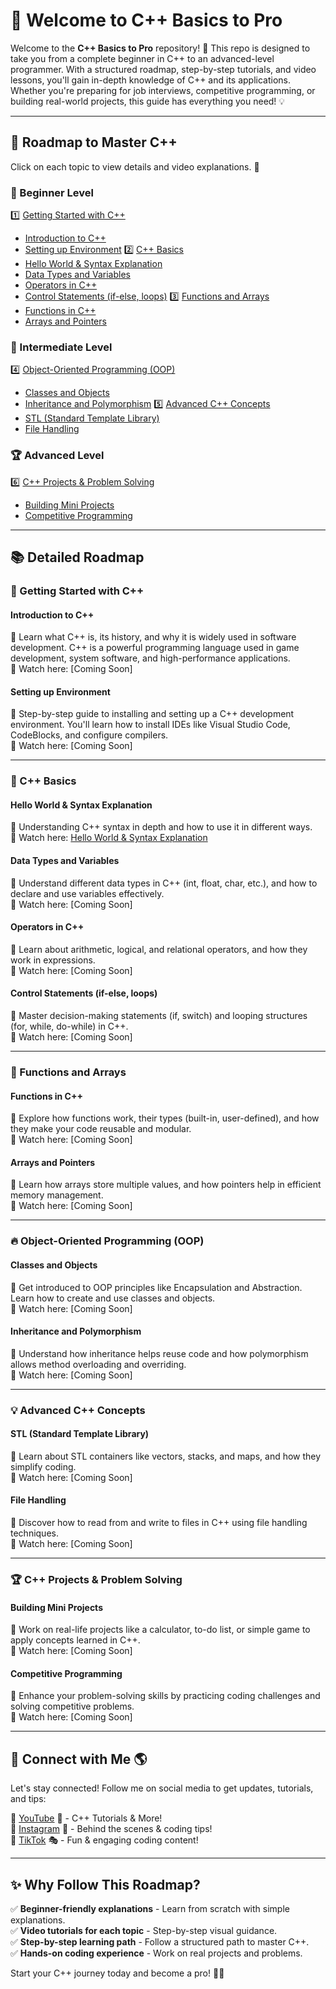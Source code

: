 # 🚀 Welcome to C++ Basics to Pro 

Welcome to the **C++ Basics to Pro** repository! 🎯 This repo is designed to take you from a complete beginner in C++ to an advanced-level programmer. With a structured roadmap, step-by-step tutorials, and video lessons, you'll gain in-depth knowledge of C++ and its applications. Whether you're preparing for job interviews, competitive programming, or building real-world projects, this guide has everything you need! 💡

---

## 📌 Roadmap to Master C++
Click on each topic to view details and video explanations. 🎥

### 🚦 Beginner Level
1️⃣ [Getting Started with C++](#🚀-getting-started-with-c++)
   - [Introduction to C++](#introduction-to-c++)
   - [Setting up Environment](#setting-up-environment)
2️⃣ [C++ Basics](#📝-c++-basics)
   - [Hello World & Syntax Explanation](#hello-world--syntax-explanation)
   - [Data Types and Variables](#data-types-and-variables)
   - [Operators in C++](#operators-in-c++)
   - [Control Statements (if-else, loops)](#control-statements-if-else-loops)
3️⃣ [Functions and Arrays](#🎯-functions-and-arrays)
   - [Functions in C++](#functions-in-c++)
   - [Arrays and Pointers](#arrays-and-pointers)

### 🎯 Intermediate Level
4️⃣ [Object-Oriented Programming (OOP)](#🔥-object-oriented-programming-oop)
   - [Classes and Objects](#classes-and-objects)
   - [Inheritance and Polymorphism](#inheritance-and-polymorphism)
5️⃣ [Advanced C++ Concepts](#💡-advanced-c++-concepts)
   - [STL (Standard Template Library)](#stl-standard-template-library)
   - [File Handling](#file-handling)

### 🏆 Advanced Level
6️⃣ [C++ Projects & Problem Solving](#🏆-c++-projects--problem-solving)
   - [Building Mini Projects](#building-mini-projects)
   - [Competitive Programming](#competitive-programming)

---

## 📚 Detailed Roadmap

### 🚀 Getting Started with C++
#### Introduction to C++
📌 Learn what C++ is, its history, and why it is widely used in software development. C++ is a powerful programming language used in game development, system software, and high-performance applications.  
🎥 Watch here: [Coming Soon]

#### Setting up Environment
📌 Step-by-step guide to installing and setting up a C++ development environment. You'll learn how to install IDEs like Visual Studio Code, CodeBlocks, and configure compilers.  
🎥 Watch here: [Coming Soon]

---

### 📝 C++ Basics
#### Hello World & Syntax Explanation
📌 Understanding C++ syntax in depth and how to use it in different ways.  
🎥 Watch here: [Hello World & Syntax Explanation](https://www.youtube.com/watch?v=rYAOJr2XLMU)

#### Data Types and Variables
📌 Understand different data types in C++ (int, float, char, etc.), and how to declare and use variables effectively.  
🎥 Watch here: [Coming Soon]

#### Operators in C++
📌 Learn about arithmetic, logical, and relational operators, and how they work in expressions.  
🎥 Watch here: [Coming Soon]

#### Control Statements (if-else, loops)
📌 Master decision-making statements (if, switch) and looping structures (for, while, do-while) in C++.  
🎥 Watch here: [Coming Soon]

---

### 🎯 Functions and Arrays
#### Functions in C++
📌 Explore how functions work, their types (built-in, user-defined), and how they make your code reusable and modular.  
🎥 Watch here: [Coming Soon]

#### Arrays and Pointers
📌 Learn how arrays store multiple values, and how pointers help in efficient memory management.  
🎥 Watch here: [Coming Soon]

---

### 🔥 Object-Oriented Programming (OOP)
#### Classes and Objects
📌 Get introduced to OOP principles like Encapsulation and Abstraction. Learn how to create and use classes and objects.  
🎥 Watch here: [Coming Soon]

#### Inheritance and Polymorphism
📌 Understand how inheritance helps reuse code and how polymorphism allows method overloading and overriding.  
🎥 Watch here: [Coming Soon]

---

### 💡 Advanced C++ Concepts
#### STL (Standard Template Library)
📌 Learn about STL containers like vectors, stacks, and maps, and how they simplify coding.  
🎥 Watch here: [Coming Soon]

#### File Handling
📌 Discover how to read from and write to files in C++ using file handling techniques.  
🎥 Watch here: [Coming Soon]

---

### 🏆 C++ Projects & Problem Solving
#### Building Mini Projects
📌 Work on real-life projects like a calculator, to-do list, or simple game to apply concepts learned in C++.  
🎥 Watch here: [Coming Soon]

#### Competitive Programming
📌 Enhance your problem-solving skills by practicing coding challenges and solving competitive problems.  
🎥 Watch here: [Coming Soon]

---

## 🔗 Connect with Me 🌎
Let's stay connected! Follow me on social media to get updates, tutorials, and tips:

📌 [YouTube](https://www.youtube.com/@thisisinfiniteloop) 🎥 - C++ Tutorials & More!  
📌 [Instagram](https://www.instagram.com/abdullah.infiniteloop/) 📸 - Behind the scenes & coding tips!  
📌 [TikTok](https://www.tiktok.com/@abdullah.infiniteloop) 🎭 - Fun & engaging coding content!  

---

## ✨ Why Follow This Roadmap?
✅ **Beginner-friendly explanations** - Learn from scratch with simple explanations.  
✅ **Video tutorials for each topic** - Step-by-step visual guidance.  
✅ **Step-by-step learning path** - Follow a structured path to master C++.  
✅ **Hands-on coding experience** - Work on real projects and problems.  

Start your C++ journey today and become a pro! 🚀🔥

